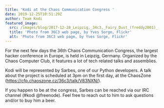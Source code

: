 ```yaml
---
title: 'Kodi at the Chaos Communication Congress '
date: 2019-12-25T10:51:29Z
author: Team Kodi
featured_image:
  src: /images/blog/2017-12-28_Leipzig,_34c3,_Fairy_Dust_(freddy2001)_-_denoised_and_pixelized.jpg
  title: 'Photo from 36C3 web page, by Yves Sorge, Flickr'
  alt: 'Photo from 36C3 web page, by Yves Sorge, Flickr'
---
```

For the next few days the 36th Chaos Communication Congress, the largest hacker conference in Europe, is held in Leipzig, Germany. Organized by the Chaos Computer Club, it features a lot of tech related talks and assemblies.

 Kodi will be represented by Sarbes, one of our Python developers. A talk about the project is scheduled at 3pm on the first day, at the ChaosZone (<https://cfp.chaoszone.cz/36c3/talk/V83NXN/>).

 If you happen to be at the congress, Sarbes can be reached via our IRC channel (#kodi @freenode). Feel free to reach out to him to ask questions and/or to buy him a beer.

 
